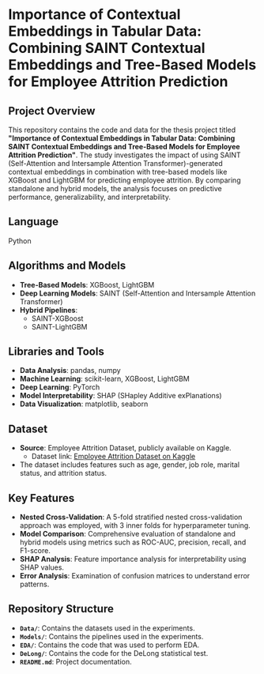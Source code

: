 # Importance of Contextual Embeddings in Tabular Data: Combining SAINT Contextual Embeddings and Tree-Based Models for Employee Attrition Prediction

## Project Overview
This repository contains the code and data for the thesis project titled **"Importance of Contextual Embeddings in Tabular Data: Combining SAINT Contextual Embeddings and Tree-Based Models for Employee Attrition Prediction"**. The study investigates the impact of using SAINT (Self-Attention and Intersample Attention Transformer)-generated contextual embeddings in combination with tree-based models like XGBoost and LightGBM for predicting employee attrition. By comparing standalone and hybrid models, the analysis focuses on predictive performance, generalizability, and interpretability.

## Language
Python

## Algorithms and Models
- **Tree-Based Models**: XGBoost, LightGBM
- **Deep Learning Models**: SAINT (Self-Attention and Intersample Attention Transformer)
- **Hybrid Pipelines**:
  - SAINT-XGBoost
  - SAINT-LightGBM

## Libraries and Tools
- **Data Analysis**: pandas, numpy
- **Machine Learning**: scikit-learn, XGBoost, LightGBM
- **Deep Learning**: PyTorch
- **Model Interpretability**: SHAP (SHapley Additive exPlanations)
- **Data Visualization**: matplotlib, seaborn

## Dataset
- **Source**: Employee Attrition Dataset, publicly available on Kaggle.
  - Dataset link: [Employee Attrition Dataset on Kaggle](https://www.kaggle.com/datasets/stealthtechnologies/employee-attrition-dataset)
- The dataset includes features such as age, gender, job role, marital status, and attrition status.

## Key Features
- **Nested Cross-Validation**: A 5-fold stratified nested cross-validation approach was employed, with 3 inner folds for hyperparameter tuning.
- **Model Comparison**: Comprehensive evaluation of standalone and hybrid models using metrics such as ROC-AUC, precision, recall, and F1-score.
- **SHAP Analysis**: Feature importance analysis for interpretability using SHAP values.
- **Error Analysis**: Examination of confusion matrices to understand error patterns.

## Repository Structure
- **`Data/`**: Contains the datasets used in the experiments.
- **`Models/`**: Contains the pipelines used in the experiments.
- **`EDA/`**: Contains the code that was used to perform EDA.
- **`DeLong/`**: Contains the code for the DeLong statistical test. 
- **`README.md`**: Project documentation.

